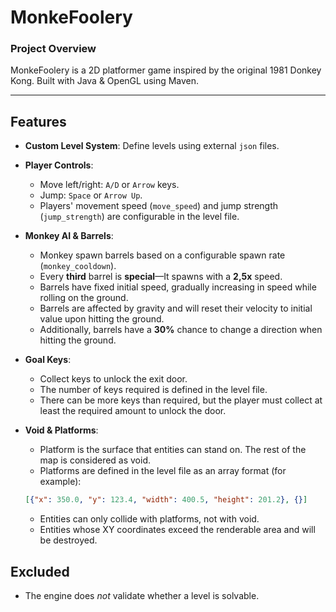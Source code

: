 # MonkeFoolery

### Project Overview

MonkeFoolery is a 2D platformer game inspired by the original 1981 Donkey Kong. Built with Java & OpenGL using Maven.

---

## Features
- **Custom Level System**: Define levels using external `json` files.
- **Player Controls**:
    - Move left/right: `A/D` or `Arrow` keys.
    - Jump: `Space` or `Arrow Up`.
    - Players' movement speed (`move_speed`) and jump strength (`jump_strength`) are configurable in the level file.

- **Monkey AI & Barrels**: 
    - Monkey spawn barrels based on a configurable spawn rate (`monkey_cooldown`).
    - Every **third** barrel is **special**—It spawns with a **2,5x** speed.
    - Barrels have fixed initial speed, gradually increasing in speed while rolling on the ground.
    - Barrels are affected by gravity and will reset their velocity to initial value upon hitting the ground.
    - Additionally, barrels have a **30%** chance to change a direction when hitting the ground.

- **Goal Keys**: 
    - Collect keys to unlock the exit door.
    - The number of keys required is defined in the level file.
    - There can be more keys than required, but the player must collect at least the required amount to unlock the door.
  
- **Void & Platforms**:
    - Platform is the surface that entities can stand on. The rest of the map is considered as void.
    - Platforms are defined in the level file as an array format (for example): 
    ```json 
    [{"x": 350.0, "y": 123.4, "width": 400.5, "height": 201.2}, {}]
    ```
    - Entities can only collide with platforms, not with void. 
    - Entities whose XY coordinates exceed the renderable area and will be destroyed.

## Excluded

- The engine does *not* validate whether a level is solvable.